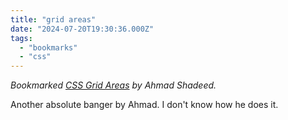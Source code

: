 ```yaml
---
title: "grid areas"
date: "2024-07-20T19:30:36.000Z"
tags: 
  - "bookmarks"
  - "css"
---
```


_Bookmarked [CSS Grid Areas](https://ishadeed.com/article/css-grid-area/) by Ahmad Shadeed._

Another absolute banger by Ahmad. I don't know how he does it.
